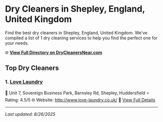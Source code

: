 # Dry Cleaners in Shepley, England, United Kingdom

Find the best dry cleaners in Shepley, England, United Kingdom. We've compiled a list of 1 dry cleaning services to help you find the perfect one for your needs.

🌐 **[View Full Directory on DryCleanersNear.com](https://drycleanersnear.com/city/United%20Kingdom/England/Shepley)**

## Top Dry Cleaners

### 1. [Love Laundry](https://drycleanersnear.com/dryCleaner/6892b8947a636409f9a33f18/love-laundry)
📍 Unit 7, Sovereign Business Park, Barnsley Rd, Shepley, Huddersfield
⭐ Rating: 4.5/5
🌐 Website: http://www.love-laundry.co.uk/
🔗 [View Full Details](https://drycleanersnear.com/dryCleaner/6892b8947a636409f9a33f18/love-laundry)


---

*Last updated: 8/26/2025*
